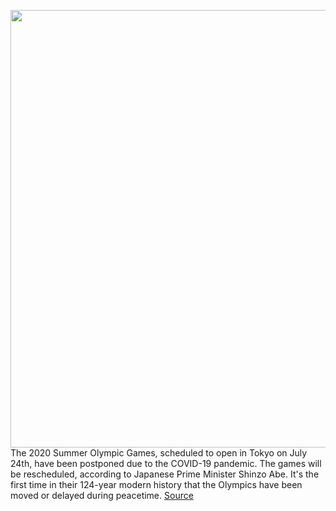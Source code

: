 <img src='https://cdn.vox-cdn.com/thumbor/OUvG0jBnc7Ni59l0WAcB1NFekwU=/0x0:4420x2941/1200x800/filters:focal(1857x1118:2563x1824)/cdn.vox-cdn.com/uploads/chorus_image/image/66546013/1206507803.jpg.0.jpg' width='700px' /><br/>
The 2020 Summer Olympic Games, scheduled to open in Tokyo on July 24th, have been postponed due to the COVID-19 pandemic. The games will be rescheduled, according to Japanese Prime Minister Shinzo Abe. It's the first time in their 124-year modern history that the Olympics have been moved or delayed during peacetime.
<a href='https://www.theverge.com/2020/3/24/21174606/summer-olympics-2020-postponed-coronavirus-tokyo-delay-date'> Source <a/>